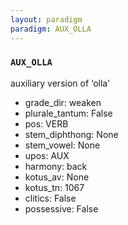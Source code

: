 ```yaml
---
layout: paradigm
paradigm: AUX_OLLA
---
```

### ` AUX_OLLA `

auxiliary version of ‘olla’
* grade_dir: weaken
* plurale_tantum: False
* pos: VERB
* stem_diphthong: None
* stem_vowel: None
* upos: AUX
* harmony: back
* kotus_av: None
* kotus_tn: 1067
* clitics: False
* possessive: False
